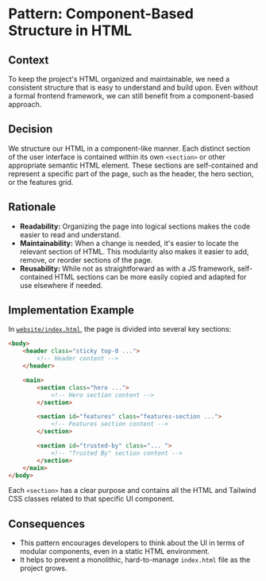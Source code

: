 # Pattern: Component-Based Structure in HTML

## Context

To keep the project's HTML organized and maintainable, we need a consistent structure that is easy to understand and build upon. Even without a formal frontend framework, we can still benefit from a component-based approach.

## Decision

We structure our HTML in a component-like manner. Each distinct section of the user interface is contained within its own `<section>` or other appropriate semantic HTML element. These sections are self-contained and represent a specific part of the page, such as the header, the hero section, or the features grid.

## Rationale

*   **Readability:** Organizing the page into logical sections makes the code easier to read and understand.
*   **Maintainability:** When a change is needed, it's easier to locate the relevant section of HTML. This modularity also makes it easier to add, remove, or reorder sections of the page.
*   **Reusability:** While not as straightforward as with a JS framework, self-contained HTML sections can be more easily copied and adapted for use elsewhere if needed.

## Implementation Example

In [`website/index.html`](../../website/index.html), the page is divided into several key sections:

```html
<body>
    <header class="sticky top-0 ...">
        <!-- Header content -->
    </header>

    <main>
        <section class="hero ...">
            <!-- Hero section content -->
        </section>

        <section id="features" class="features-section ...">
            <!-- Features section content -->
        </section>

        <section id="trusted-by" class="... ">
            <!-- "Trusted By" section content -->
        </section>
    </main>
</body>
```

Each `<section>` has a clear purpose and contains all the HTML and Tailwind CSS classes related to that specific UI component.

## Consequences

*   This pattern encourages developers to think about the UI in terms of modular components, even in a static HTML environment.
*   It helps to prevent a monolithic, hard-to-manage `index.html` file as the project grows.